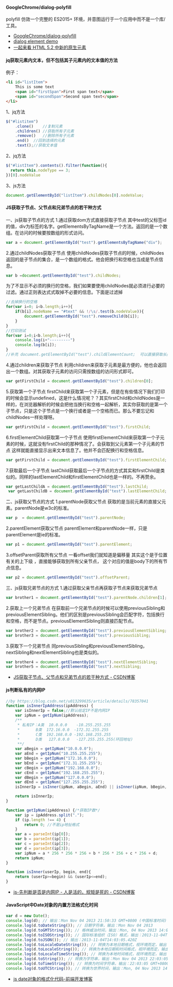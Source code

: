 #### GoogleChrome/dialog-polyfill
polyfill 仿效一个完整的 ES2015+ 环境，并意图运行于一个应用中而不是一个库/工具。

- [GoogleChrome/dialog-polyfill](https://github.com/GoogleChrome/dialog-polyfill)
- [dialog element demo](https://demo.agektmr.com/dialog/)
- [一起来看 HTML 5.2 中新的原生元素 <dialog>](https://segmentfault.com/a/1190000012894864)


#### jq获取元素内文本，但不包括其子元素内的文本值的方法

例子：
```html
<li id="listItem">
    This is some text
    <span id="firstSpan">First span text</span>
    <span id="secondSpan">Second span text</span>
</li>
```

1、jq方法

```js
$("#listitem")
    .clone()    //复制元素
    .children() //获取所有子元素
    .remove()   //删除所有子元素
    .end()  //回到选择的元素
    .text();//获取文本值
```
2、jq方法

```js
$("#listItem").contents().filter(function(){ 
  return this.nodeType == 3; 
})[0].nodeValue 
```

3、js方法

```js
document.getElementById("listItem").childNodes[0].nodeValue;
```

#### JS获取子节点、父节点和兄弟节点的若干种方式

一、js获取子节点的方式
1.通过获取dom方式直接获取子节点
其中test的父标签id的值，div为标签的名字。getElementsByTagName是一个方法。返回的是一个数组。在访问的时候要按数组的形式访问。

```javascript
var a = document.getElementById("test").getElementsByTagName("div");
```

2.通过childNodes获取子节点
使用childNodes获取子节点的时候，childNodes返回的是子节点的集合，是一个数组的格式。他会把换行和空格也当成是节点信息。


```javascript
var b =document.getElementById("test").childNodes;
```

为了不显示不必须的换行的空格，我们如果要使用childNodes就必须进行必要的过滤。通过正则表达式式取掉不必要的信息。下面是过滤掉


```javascript
//去掉换行的空格
for(var i=0; i<b.length;i++){
    if(b[i].nodeName == "#text" && !/\s/.test(b.nodeValue)){
        document.getElementById("test").removeChild(b[i]);
    }
}
//打印测试
for(var i=0;i<b.length;i++){
    console.log(i+"---------")
    console.log(b[i]);
}
//补充 document.getElementById("test").childElementCount;  可以直接获取长度 同length
```

4.通过children来获取子节点
利用children来获取子元素是最方便的，他也会返回出一个数组。对其获取子元素的访问只需按数组的访问形式即可。


```javascript
var getFirstChild = document.getElementById("test").children[0];
```

5.获取第一个子节点
firstChild来获取第一个子元素，但是在有些情况下我们打印的时候会显示undefined，这是什么情况呢？？其实firstChild和childNodes是一样的，在浏览器解析的时候会把他当换行和空格一起解析，其实你获取的是第一个子节点，只是这个子节点是一个换行或者是一个空格而已。那么不要忘记和childNodes一样处理呀。


```javascript
var getFirstChild = document.getElementById("test").firstChild;
```

6.firstElementChild获取第一个子节点
使用firstElementChild来获取第一个子元素的时候，这就没有firstChild的那种情况了。会获取到父元素第一个子元素的节点 这样就能直接显示出来文本信息了。他并不会匹配换行和空格信息。


```javascript
var getFirstChild = document.getElementById("test").firstElementChild;
```

7.获取最后一个子节点
lastChild获取最后一个子节点的方式其实和firstChild是类似的。同样的lastElementChild和firstElementChild也是一样的。不再赘余。


```javascript
var getLastChildA = document.getElementById("test").lastChild;
 var getLastChildB = document.getElementById("test").lastElementChild;
```

二、js获取父节点的方式
1.parentNode获取父节点
获取的是当前元素的直接父元素。parentNode是w3c的标准。


```javascript
var p  = document.getElementById("test").parentNode;
```

2.parentElement获取父节点
parentElement和parentNode一样，只是parentElement是ie的标准。


```javascript
var p1 = document.getElementById("test").parentElement;
```

3.offsetParent获取所有父节点
一看offset我们就知道是偏移量 其实这个是于位置有关的上下级 ，直接能够获取到所有父亲节点， 这个对应的值是body下的所有节点信息。


```javascript
var p2 = document.getElementById("test").offsetParent;
```

三、js获取兄弟节点的方式
1.通过获取父亲节点再获取子节点来获取兄弟节点

```javascript
var brother1 = document.getElementById("test").parentNode.children[1];
```

2.获取上一个兄弟节点
在获取前一个兄弟节点的时候可以使用previousSibling和previousElementSibling。他们的区别是previousSibling会匹配字符，包括换行和空格，而不是节点。previousElementSibling则直接匹配节点。


```javascript
var brother2 = document.getElementById("test").previousElementSibling;
var brother3 = document.getElementById("test").previousSibling;
```

3.获取下一个兄弟节点
同previousSibling和previousElementSibling，nextSibling和nextElementSibling也是类似的。


```javascript
var brother4 = document.getElementById("test").nextElementSibling;
var brother5 = document.getElementById("test").nextSibling;
```

- [JS获取子节点、父节点和兄弟节点的若干种方式 - CSDN博客](https://blog.csdn.net/laok_/article/details/75760572)


#### js判断私有的内网IP


```js
//by https://blog.csdn.net/u013299635/article/details/78357041
function isInnerIpAddress(ipAddress) {
    var isInnerIp = false;//默认给定IP不是内网IP
    var ipNum = getIpNum(ipAddress);
    /**
     * 私有IP：A类  10.0.0.0    -10.255.255.255
     *       B类  172.16.0.0  -172.31.255.255
     *       C类  192.168.0.0 -192.168.255.255
     *       D类   127.0.0.0   -127.255.255.255(环回地址)
     **/
    var aBegin = getIpNum("10.0.0.0");
    var aEnd = getIpNum("10.255.255.255");
    var bBegin = getIpNum("172.16.0.0");
    var bEnd = getIpNum("172.31.255.255");
    var cBegin = getIpNum("192.168.0.0");
    var cEnd = getIpNum("192.168.255.255");
    var dBegin = getIpNum("127.0.0.0");
    var dEnd = getIpNum("127.255.255.255");
    isInnerIp = isInner(ipNum, aBegin, aEnd) || isInner(ipNum, bBegin, bEnd) || isInner(ipNum, cBegin, cEnd) || isInner(ipNum, dBegin, dEnd);

    return isInnerIp;
}

function getIpNum(ipAddress) {/*获取IP数*/
    var ip = ipAddress.split(".");
    if (ip.length !== 4) {
        return 0; //不是ip地扯格式
    }
    var a = parseInt(ip[0]);
    var b = parseInt(ip[1]);
    var c = parseInt(ip[2]);
    var d = parseInt(ip[3]);
    var ipNum = a * 256 * 256 * 256 + b * 256 * 256 + c * 256 + d;
    return ipNum;
}

function isInner(userIp, begin, end){
    return (userIp>=begin) && (userIp<=end);
}
```

- [js-先判断是否是内网IP - 人是活的，规矩是死的 - CSDN博客](https://blog.csdn.net/u013299635/article/details/78357041)


####  JavaScript中Date对象的内置方法格式化时间


```js
var d = new Date();
console.log(d); // 输出：Mon Nov 04 2013 21:50:33 GMT+0800 (中国标准时间)
console.log(d.toDateString()); // 日期字符串，输出：Mon Nov 04 2013
console.log(d.toGMTString()); // 格林威治时间，输出：Mon, 04 Nov 2013 14:03:05 GMT
console.log(d.toISOString()); // 国际标准组织（ISO）格式，输出：2013-11-04T14:03:05.420Z
console.log(d.toJSON()); // 输出：2013-11-04T14:03:05.420Z
console.log(d.toLocaleDateString()); // 转换为本地日期格式，视环境而定，输出：2013年11月4日
console.log(d.toLocaleString()); // 转换为本地日期和时间格式，视环境而定，输出：2013年11月4日 下午10:03:05
console.log(d.toLocaleTimeString()); // 转换为本地时间格式，视环境而定，输出：下午10:03:05
console.log(d.toString()); // 转换为字符串，输出：Mon Nov 04 2013 22:03:05 GMT+0800 (中国标准时间)
console.log(d.toTimeString()); // 转换为时间字符串，输出：22:03:05 GMT+0800 (中国标准时间)
console.log(d.toUTCString()); // 转换为世界时间，输出：Mon, 04 Nov 2013 14:03:05 GMT
```

- [js date对象的格式化代码-前端开发博客](http://caibaojian.com/javascript-date-format.html)